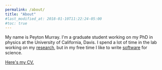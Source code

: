 ```yaml
---
permalink: /about/
title: "About"
#last_modified_at: 2018-01-10T11:22:24-05:00
#toc: true
---
```


My name is Peyton Murray. I'm a graduate student working on my PhD in physics at the University of California, Davis. I spend a lot of time in the lab working on my [research][research], but in my free time I like to write [software][coding] for science.

[Here's my CV.][CV]




[research]: /research/
[coding]: /coding/
[CV]: /assets/CV_Peyton_Murray_2018-09-06.pdf
